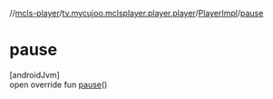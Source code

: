 //[mcls-player](../../../index.md)/[tv.mycujoo.mclsplayer.player.player](../index.md)/[PlayerImpl](index.md)/[pause](pause.md)

# pause

[androidJvm]\
open override fun [pause](pause.md)()
